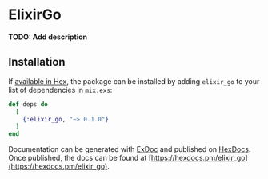 # ElixirGo

**TODO: Add description**

## Installation

If [available in Hex](https://hex.pm/docs/publish), the package can be installed
by adding `elixir_go` to your list of dependencies in `mix.exs`:

```elixir
def deps do
  [
    {:elixir_go, "~> 0.1.0"}
  ]
end
```

Documentation can be generated with [ExDoc](https://github.com/elixir-lang/ex_doc)
and published on [HexDocs](https://hexdocs.pm). Once published, the docs can
be found at [https://hexdocs.pm/elixir_go](https://hexdocs.pm/elixir_go).

